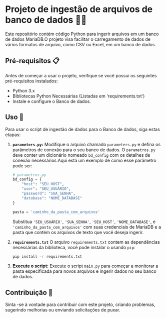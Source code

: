 # Projeto de ingestão de arquivos de banco de dados 🐍📁

Este repositório contém código Python para ingerir arquivos em um banco de dados MariaDB.O projeto visa facilitar o carregamento de dados de vários formatos de arquivo, como CSV ou Excel, em um banco de dados.

## Pré-requisitos 📋

Antes de começar a usar o projeto, verifique se você possui os seguintes pré-requisitos instalados:

- Python 3.x
- Bibliotecas Python Necessárias (Listadas em 'requirements.txt')
- Instale e configure o Banco de dados.

## Uso 🚀

Para usar o script de ingestão de dados para o Banco de dados, siga estas etapas:

1. **`parameters.py`:** Modifique o arquivo chamado `parameters.py` e defina os parâmetros de conexão para o seu banco de dados. O `parametros.py` deve conter um dicionário nomeado `bd_config` com os detalhes de conexão necessários.Aqui está um exemplo de como esse parâmetro pode ser:

    ```python
    # parametros.py
    bd_config = {
        "host": "SEU_HOST",
        "user": "SEU_USUÁRIO",
        "password": "SUA_SENHA",
        "database": "NOME_DATABASE"
    }

    pasta = 'caminho_da_pasta_com_arquivos'
    ```

    Substitua `'SEU_USUÁRIO'`, `'SUA_SENHA'`, `'SEU_HOST'`, `'NOME_DATABASE'`, e `'caminho_da_pasta_com_arquivos'` com suas credenciais de MariaDB e a pasta que contém os arquivos de texto que você deseja ingerir.

2. **`requirements.txt`** O arquivo `requirements.txt` contem as dependências necessárias da biblioteca, você pode instalar o usando `pip`:

    ```bash
    pip install -r requirements.txt
    ```

3. **Execute o script:** Execute o script `main.py` para começar a monitorar a pasta especificada para novos arquivos e ingerir dados no seu banco de dados.

## Contribuição 🤝

Sinta -se à vontade para contribuir com este projeto, criando problemas, sugerindo melhorias ou enviando solicitações de puxar.
